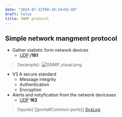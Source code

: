 ```yaml
---
date: "2024-07-22T09:10:24+02:00"
draft: false
title: SNMP protocol
---
```


## Simple network mangment protocol

-   Gather statistic form network devices
    -   [UDP](/Notes/posts/for_later/UDP) **/161**

> \[!example\]- ![SNMP_visual.png](/Notes/SNMP_visual.png)

-   V3 A secure standard
    -   Message integrity
    -   Authentication
    -   Encryption
-   Alerts and notyfication from the network deviceses
    -   [UDP](/Notes/posts/for_later/UDP) **162**

> \[!quote\] \[\[ports#Common ports\]\]
> [SysLog](/Notes/posts/logging/SysLog)
